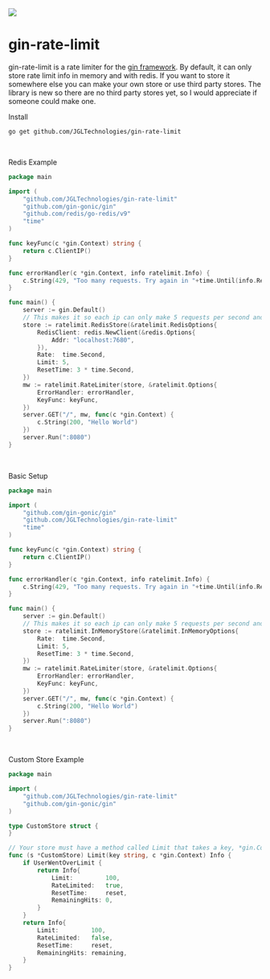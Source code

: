 <a href="https://jgltechnologies.com/discord">
<img src="https://discord.com/api/guilds/844418702430175272/embed.png">
</a>

# gin-rate-limit

gin-rate-limit is a rate limiter for the <a href="https://github.com/gin-gonic/gin">gin framework</a>. By default, it
can only store rate limit info in memory and with redis. If you want to store it somewhere else you can make your own
store or use third party stores. The library is new so there are no third party stores yet, so I would appreciate if
someone could make one.

Install

 ```shell
 go get github.com/JGLTechnologies/gin-rate-limit
```

<br>

Redis Example

```go
package main

import (
	"github.com/JGLTechnologies/gin-rate-limit"
	"github.com/gin-gonic/gin"
	"github.com/redis/go-redis/v9"
	"time"
)

func keyFunc(c *gin.Context) string {
	return c.ClientIP()
}

func errorHandler(c *gin.Context, info ratelimit.Info) {
	c.String(429, "Too many requests. Try again in "+time.Until(info.ResetTime).String())
}

func main() {
	server := gin.Default()
	// This makes it so each ip can only make 5 requests per second and will be banned for 3 seconds
	store := ratelimit.RedisStore(&ratelimit.RedisOptions{
		RedisClient: redis.NewClient(&redis.Options{
			Addr: "localhost:7680",
		}),
		Rate:  time.Second,
		Limit: 5,
		ResetTime: 3 * time.Second,
	})
	mw := ratelimit.RateLimiter(store, &ratelimit.Options{
		ErrorHandler: errorHandler,
		KeyFunc: keyFunc,
    })
	server.GET("/", mw, func(c *gin.Context) {
		c.String(200, "Hello World")
	})
	server.Run(":8080")
}
```

<br>

Basic Setup

```go
package main

import (
	"github.com/gin-gonic/gin"
	"github.com/JGLTechnologies/gin-rate-limit"
	"time"
)

func keyFunc(c *gin.Context) string {
	return c.ClientIP()
}

func errorHandler(c *gin.Context, info ratelimit.Info) {
	c.String(429, "Too many requests. Try again in "+time.Until(info.ResetTime).String())
}

func main() {
	server := gin.Default()
	// This makes it so each ip can only make 5 requests per second and will be banned for 3 seconds
	store := ratelimit.InMemoryStore(&ratelimit.InMemoryOptions{
		Rate:  time.Second,
		Limit: 5,
		ResetTime: 3 * time.Second,
	})
	mw := ratelimit.RateLimiter(store, &ratelimit.Options{
		ErrorHandler: errorHandler,
		KeyFunc: keyFunc,
	})
	server.GET("/", mw, func(c *gin.Context) {
		c.String(200, "Hello World")
	})
	server.Run(":8080")
}
```

<br>


Custom Store Example

```go
package main

import (
	"github.com/JGLTechnologies/gin-rate-limit"
	"github.com/gin-gonic/gin"
)

type CustomStore struct {
}

// Your store must have a method called Limit that takes a key, *gin.Context and returns ratelimit.Info
func (s *CustomStore) Limit(key string, c *gin.Context) Info {
	if UserWentOverLimit {
		return Info{
			Limit:         100,
			RateLimited:   true,
			ResetTime:     reset,
			RemainingHits: 0,
		}
	}
	return Info{
		Limit:         100,
		RateLimited:   false,
		ResetTime:     reset,
		RemainingHits: remaining,
	}
}
```